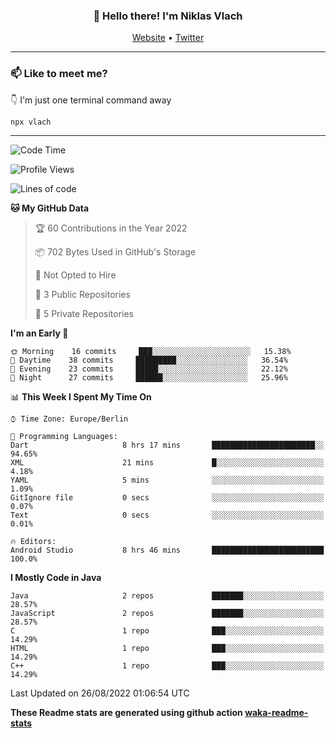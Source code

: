 <h3 align="center">👋 Hello there! I'm Niklas Vlach</h3>
<p align="center">
  <a href="https://niklas-vlach.com">Website</a> •
  <a href="https://twitter.com/NiklasVlach">Twitter</a>
</p>

---

### 📫 Like to meet me?

👇 I'm just one terminal command away

```bash
npx vlach
```

---
<!--START_SECTION:waka-->
![Code Time](http://img.shields.io/badge/Code%20Time-258%20hrs%204%20mins-blue)

![Profile Views](http://img.shields.io/badge/Profile%20Views-0-blue)

![Lines of code](https://img.shields.io/badge/From%20Hello%20World%20I%27ve%20Written-30%20Thousand%20lines%20of%20code-blue)

**🐱 My GitHub Data** 

> 🏆 60 Contributions in the Year 2022
 > 
> 📦 702 Bytes Used in GitHub's Storage 
 > 
> 🚫 Not Opted to Hire
 > 
> 📜 3 Public Repositories 
 > 
> 🔑 5 Private Repositories  
 > 
**I'm an Early 🐤** 

```text
🌞 Morning    16 commits     ███░░░░░░░░░░░░░░░░░░░░░░   15.38% 
🌆 Daytime    38 commits     █████████░░░░░░░░░░░░░░░░   36.54% 
🌃 Evening    23 commits     █████░░░░░░░░░░░░░░░░░░░░   22.12% 
🌙 Night      27 commits     ██████░░░░░░░░░░░░░░░░░░░   25.96%

```


📊 **This Week I Spent My Time On** 

```text
⌚︎ Time Zone: Europe/Berlin

💬 Programming Languages: 
Dart                     8 hrs 17 mins       ███████████████████████░░   94.65% 
XML                      21 mins             █░░░░░░░░░░░░░░░░░░░░░░░░   4.18% 
YAML                     5 mins              ░░░░░░░░░░░░░░░░░░░░░░░░░   1.09% 
GitIgnore file           0 secs              ░░░░░░░░░░░░░░░░░░░░░░░░░   0.07% 
Text                     0 secs              ░░░░░░░░░░░░░░░░░░░░░░░░░   0.01%

🔥 Editors: 
Android Studio           8 hrs 46 mins       █████████████████████████   100.0%

```

**I Mostly Code in Java** 

```text
Java                     2 repos             ███████░░░░░░░░░░░░░░░░░░   28.57% 
JavaScript               2 repos             ███████░░░░░░░░░░░░░░░░░░   28.57% 
C                        1 repo              ███░░░░░░░░░░░░░░░░░░░░░░   14.29% 
HTML                     1 repo              ███░░░░░░░░░░░░░░░░░░░░░░   14.29% 
C++                      1 repo              ███░░░░░░░░░░░░░░░░░░░░░░   14.29%

```



 Last Updated on 26/08/2022 01:06:54 UTC
<!--END_SECTION:waka-->

**These Readme stats are generated using github action [waka-readme-stats](https://github.com/anmol098/waka-readme-stats)**
